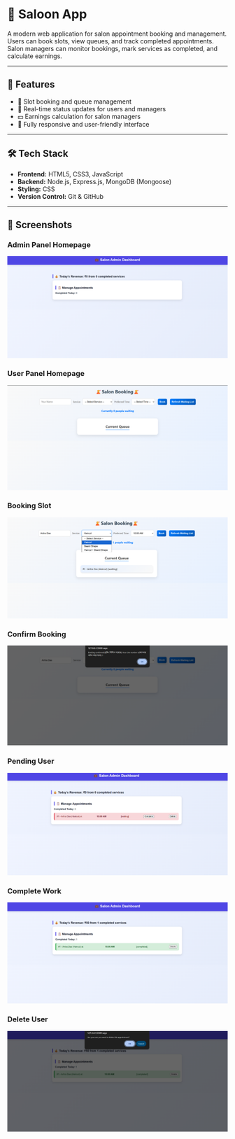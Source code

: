 # 💈 Saloon App

A modern web application for salon appointment booking and management.  
Users can book slots, view queues, and track completed appointments.  
Salon managers can monitor bookings, mark services as completed, and calculate earnings.

---

## 🚀 Features
 
- 💇 Slot booking and queue management  
- 📅 Real-time status updates for users and managers  
- 💵 Earnings calculation for salon managers  
- 📱 Fully responsive and user-friendly interface  

---

## 🛠️ Tech Stack

- **Frontend:** HTML5, CSS3, JavaScript  
- **Backend:** Node.js, Express.js, MongoDB (Mongoose)  
- **Styling:** CSS  
- **Version Control:** Git & GitHub  

---

## 📸 Screenshots
### Admin Panel Homepage  
![Admin Homepage](https://github.com/Aritra1523/Saloon-App/blob/master/Admin%20Pannel%20Home%20Page.png)
### User Panel Homepage  
![User Homepage](https://github.com/Aritra1523/Saloon-App/blob/master/User%20Homepage.png)
### Booking Slot  
![Booking Slot ](https://github.com/Aritra1523/Saloon-App/blob/master/Booking%20slot.png)
### Confirm Booking  
![Confirm Booking](https://github.com/Aritra1523/Saloon-App/blob/master/Confirm%20Booking.png)
### Pending User 
![Pending User](https://github.com/Aritra1523/Saloon-App/blob/master/Pending%20User.png)
### Complete Work
![Complete Work](https://github.com/Aritra1523/Saloon-App/blob/master/Completed%20Work.png)
### Delete User  
![Delete User](https://github.com/Aritra1523/Saloon-App/blob/master/Delete%20user.png)
